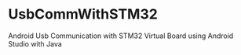 # UsbCommWithSTM32
Android Usb Communication with STM32 Virtual Board using Android Studio with Java

